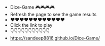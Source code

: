 - Dice-Game 🎮🎮🎮🎮
- Refresh the page to see the game results
- ❤️❤️❤️❤️❤️❤️❤️❤️❤️❤️❤️❤️
- Click the link to play
- 👇👇👇👇👇👇👇👇👇👇👇
- https://sandeep8816.github.io/Dice-Game/
